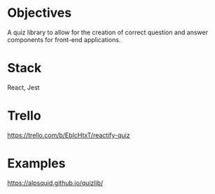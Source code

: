 # Objectives

A quiz library to allow for the creation of correct question and answer components for front-end applications.

# Stack

React, Jest

# Trello

https://trello.com/b/EbIcHtxT/reactify-quiz

# Examples

https://alpsquid.github.io/quizlib/
